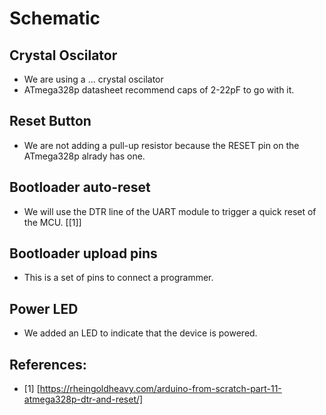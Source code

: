 # Schematic
## Crystal Oscilator
* We are using a ... crystal oscilator
* ATmega328p datasheet recommend caps of 2-22pF to go with it.
## Reset Button
* We are not adding a pull-up resistor because the RESET pin on the ATmega328p alrady has one.

## Bootloader auto-reset
* We will use the DTR line of the UART module to trigger a quick reset of the MCU. [[1]]

## Bootloader upload pins
* This is a set of pins to connect a programmer.

## Power LED
* We added an LED to indicate that the device is powered.

## References:
* <a id="1">[1]</a> [https://rheingoldheavy.com/arduino-from-scratch-part-11-atmega328p-dtr-and-reset/]
